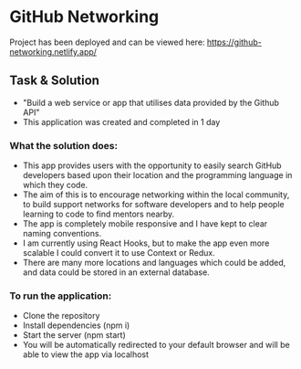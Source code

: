 # GitHub Networking

Project has been deployed and can be viewed here: https://github-networking.netlify.app/

## Task & Solution

* "Build a web service or app that utilises data provided by the Github API"
* This application was created and completed in 1 day

### What the solution does:
* This app provides users with the opportunity to easily search GitHub developers based upon their location and the programming language in which they code.
* The aim of this is to encourage networking within the local community, to build support networks for software developers and to help people learning to code to find mentors nearby.
* The app is completely mobile responsive and I have kept to clear naming conventions.
* I am currently using React Hooks, but to make the app even more scalable I could convert it to use Context or Redux.
* There are many more locations and languages which could be added, and data could be stored in an external database.

### To run the application:
* Clone the repository
* Install dependencies (npm i)
* Start the server (npm start)
* You will be automatically redirected to your default browser and will be able to view the app via localhost
